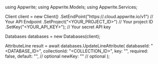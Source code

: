 using Appwrite;
using Appwrite.Models;
using Appwrite.Services;

Client client = new Client()
    .SetEndPoint("https://<REGION>.cloud.appwrite.io/v1") // Your API Endpoint
    .SetProject("<YOUR_PROJECT_ID>") // Your project ID
    .SetKey("<YOUR_API_KEY>"); // Your secret API key

Databases databases = new Databases(client);

AttributeLine result = await databases.UpdateLineAttribute(
    databaseId: "<DATABASE_ID>",
    collectionId: "<COLLECTION_ID>",
    key: "",
    required: false,
    default: "", // optional
    newKey: "" // optional
);
